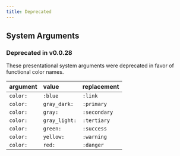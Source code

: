 ```yaml
---
title: Deprecated
---
```


## System Arguments

### Deprecated in v0.0.28

These presentational system arguments were deprecated in favor of functional color names.

| argument | value | replacement |
| :- | :- | :- |
| `color:` | `:blue` | `:link` |
| `color:` | `gray_dark:` | `:primary` |
| `color:` | `gray:` | `:secondary` |
| `color:` | `gray_light:` | `:tertiary` |
| `color:` | `green:` | `:success` |
| `color:` | `yellow:` | `:warning` |
| `color:` | `red:` | `:danger` |
